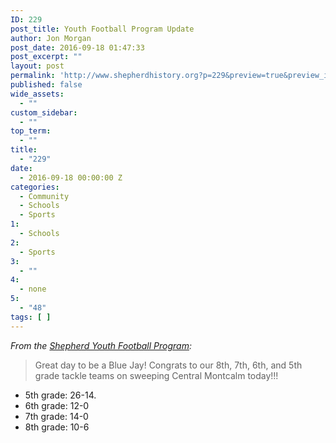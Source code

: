 ```yaml
---
ID: 229
post_title: Youth Football Program Update
author: Jon Morgan
post_date: 2016-09-18 01:47:33
post_excerpt: ""
layout: post
permalink: 'http://www.shepherdhistory.org?p=229&preview=true&preview_id=229'
published: false
wide_assets:
  - ""
custom_sidebar:
  - ""
top_term:
  - ""
title:
  - "229"
date:
  - 2016-09-18 00:00:00 Z
categories:
  - Community
  - Schools
  - Sports
1:
  - Schools
2:
  - Sports
3:
  - ""
4:
  - none
5:
  - "48"
tags: [ ]
---
```

<em>From the <a href="https://www.facebook.com/Shepherdyouthfootball/?fref=nf">Shepherd Youth Football Program</a>:</em>
<blockquote>Great day to be a Blue Jay! Congrats to our 8th, 7th, 6th, and 5th grade tackle teams on sweeping Central Montcalm today!!!</blockquote>
<ul>
 	<li>5th grade: 26-14.</li>
 	<li>6th grade: 12-0</li>
 	<li>7th grade: 14-0</li>
 	<li>8th grade: 10-6</li>
</ul>